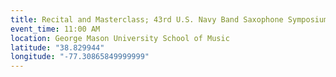 ```yaml
---
title: Recital and Masterclass; 43rd U.S. Navy Band Saxophone Symposium
event_time: 11:00 AM
location: George Mason University School of Music
latitude: "38.829944"
longitude: "-77.30865849999999"
---
```

